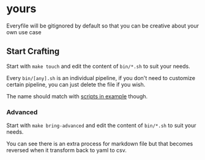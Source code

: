 # yours

Everyfile will be gitignored by default so that you can be creative about your own use case

## Start Crafting

Start with `make touch` and edit the content of `bin/*.sh` to suit your needs.

Every `bin/[any].sh` is an individual pipeline, if you don't need to customize certain pipeline, you can just delete the file if you wish.

The name should match with [scripts in example](../example/bin) though.

### Advanced

Start with `make bring-advanced` and edit the content of `bin/*.sh` to suit your needs.

You can see there is an extra process for markdown file but that becomes reversed when it transform back to yaml to csv.
